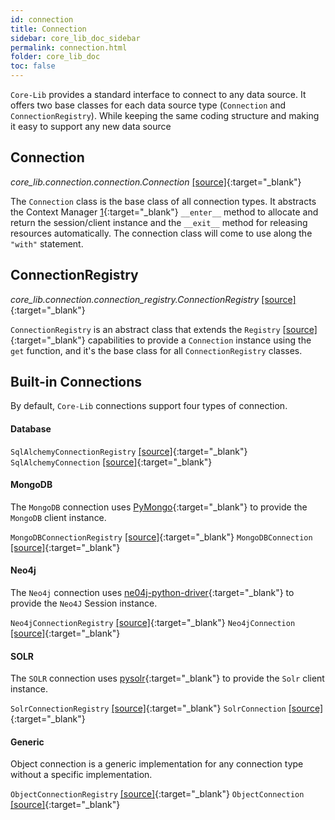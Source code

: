 ```yaml
---
id: connection
title: Connection
sidebar: core_lib_doc_sidebar
permalink: connection.html
folder: core_lib_doc
toc: false
---
```


`Core-Lib` provides a standard interface to connect to any data source. It offers two base classes for each data source type (`Connection` and `ConnectionRegistry`). While keeping the same coding structure and making it easy to support any new data source

## Connection

*core_lib.connection.connection.Connection* [[source]](https://github.com/shay-te/core-lib/blob/master/core_lib/connection/connection.py#L6){:target="_blank"}

The `Connection` class is the base class of all connection types. It abstracts the Context Manager [1](https://book.pythontips.com/en/latest/context_managers.html#implementing-a-context-manager-as-a-class){:target="_blank"} `__enter__` method to allocate and return the session/client instance and the `__exit__` method for releasing resources automatically. 
The connection class will come to use along the `"with"` statement. 

## ConnectionRegistry

*core_lib.connection.connection_registry.ConnectionRegistry* [[source]](https://github.com/shay-te/core-lib/blob/master/core_lib/connection/connection_registry.py#L6){:target="_blank"}

`ConnectionRegistry` is an abstract class that extends the `Registry` [[source\]](https://github.com/shay-te/core-lib/blob/master/core_lib/registry/registry.py#L6){:target="_blank"} capabilities to provide a `Connection` instance using the `get` function, and it's the base class for all `ConnectionRegistry` classes.



## Built-in Connections

By default, `Core-Lib` connections support four types of connection. 

#### Database

`SqlAlchemyConnectionRegistry` [[source]](https://github.com/shay-te/core-lib/blob/master/core_lib/connection/sql_alchemy_connection_registry.py){:target="_blank"}
`SqlAlchemyConnection` [[source]](https://github.com/shay-te/core-lib/blob/master/core_lib/connection/sql_alchemy_connection.py){:target="_blank"}



#### MongoDB

The `MongoDB` connection uses [PyMongo](https://pymongo.readthedocs.io/en/stable/){:target="_blank"} to provide the `MongoDB` client instance.

`MongoDBConnectionRegistry` [[source]](https://github.com/shay-te/core-lib/blob/master/core_lib/connection/mongodb_connection_registry.py){:target="_blank"}
`MongoDBConnection` [[source]](https://github.com/shay-te/core-lib/blob/master/core_lib/connection/mongodb_connection.py){:target="_blank"}




#### Neo4j
The `Neo4j` connection uses [ne04j-python-driver](https://github.com/neo4j/neo4j-python-driver){:target="_blank"} to provide the `Neo4J` Session instance.

`Neo4jConnectionRegistry` [[source]](https://github.com/shay-te/core-lib/blob/master/core_lib/connection/neo4j_connection_registry.py){:target="_blank"}
`Neo4jConnection` [[source]](https://github.com/shay-te/core-lib/blob/master/core_lib/connection/neo4j_connection.py){:target="_blank"}



#### SOLR

The `SOLR` connection uses [pysolr](https://github.com/django-haystack/pysolr/){:target="_blank"} to provide the `Solr` client instance.

`SolrConnectionRegistry` [[source]](https://github.com/shay-te/core-lib/blob/master/core_lib/connection/solr_connection_registry.py){:target="_blank"}
`SolrConnection` [[source]](https://github.com/shay-te/core-lib/blob/master/core_lib/connection/solr_connection.py){:target="_blank"}

#### Generic

Object connection is a generic implementation for any connection type without a specific implementation.  

`ObjectConnectionRegistry` [[source]](https://github.com/shay-te/core-lib/blob/master/core_lib/connection/object_connection_registry.py){:target="_blank"}
`ObjectConnection` [[source]](https://github.com/shay-te/core-lib/blob/master/core_lib/connection/object_connection.py){:target="_blank"}
